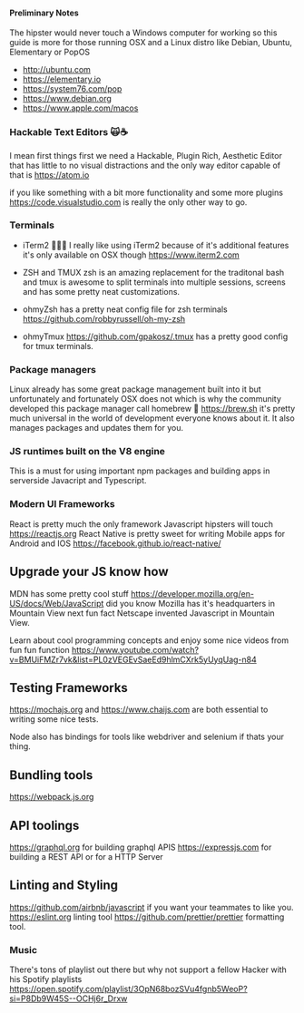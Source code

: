 #### Preliminary Notes 
The hipster would never touch a Windows computer for working so this 
guide is more for those running OSX and a Linux distro like Debian, Ubuntu, Elementary or PopOS
- http://ubuntu.com 
- https://elementary.io
- https://system76.com/pop
- https://www.debian.org
- https://www.apple.com/macos

### Hackable Text Editors 🙀☕️
I mean first things first we need a Hackable, Plugin Rich, Aesthetic Editor that has little 
to no visual distractions and the only way editor capable of that is https://atom.io

if you like something with a bit more functionality and some more plugins https://code.visualstudio.com
is really the only other way to go.

### Terminals
- iTerm2 👨🏻‍💻 I really like using iTerm2 because of it's additional features it's only available on OSX though 
https://www.iterm2.com

- ZSH and TMUX zsh is an amazing replacement for the traditonal bash and tmux is awesome to split terminals
into multiple sessions, screens and has some pretty neat customizations. 

- ohmyZsh has a pretty neat config file for zsh terminals https://github.com/robbyrussell/oh-my-zsh
- ohmyTmux https://github.com/gpakosz/.tmux has a pretty good config for tmux terminals.
 
### Package managers 
Linux already has some great package management built into it but unfortunately and fortunately 
OSX does not which is why the community developed this package manager call homebrew 🍺 https://brew.sh
it's pretty much universal in the world of development everyone knows about it. It also manages packages and
updates them for you.

### JS runtimes built on the V8 engine
This is a must for using important npm packages and building apps in serverside 
Javacript and Typescript.

### Modern UI Frameworks
React is pretty much the only framework Javascript hipsters will touch https://reactjs.org
React Native is pretty sweet for writing Mobile apps for Android and IOS https://facebook.github.io/react-native/

## Upgrade your JS know how 

MDN has some pretty cool stuff https://developer.mozilla.org/en-US/docs/Web/JavaScript
did you know Mozilla has it's headquarters in Mountain View next fun fact Netscape invented Javascript in Mountain View.

Learn about cool programming concepts and enjoy some nice videos from fun fun function 
https://www.youtube.com/watch?v=BMUiFMZr7vk&list=PL0zVEGEvSaeEd9hlmCXrk5yUyqUag-n84

## Testing Frameworks 
https://mochajs.org and 
https://www.chaijs.com are both essential to writing some nice tests.

Node also has bindings for tools like webdriver and selenium if thats your thing. 

## Bundling tools 
https://webpack.js.org 

## API toolings 
https://graphql.org for building graphql APIS
https://expressjs.com for building a REST API or for a HTTP Server

## Linting and Styling
https://github.com/airbnb/javascript if you want your teammates to like you. 
https://eslint.org linting tool 
https://github.com/prettier/prettier formatting tool.

### Music
There's tons of playlist out there but why not support a fellow Hacker with his Spotify playlists
https://open.spotify.com/playlist/3OpN68bozSVu4fgnb5WeoP?si=P8Db9W45S--OCHj6r_Drxw

